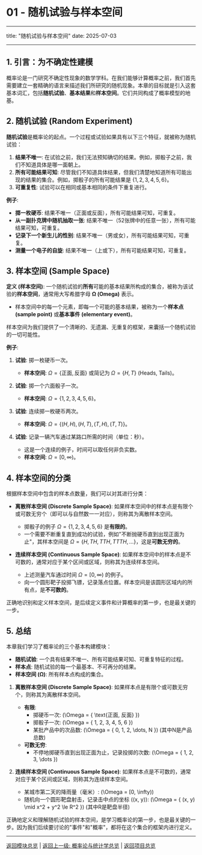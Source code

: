 # 01 - 随机试验与样本空间

---

title: "随机试验与样本空间"
date: 2025-07-03

---

## 1. 引言：为不确定性建模

概率论是一门研究不确定性现象的数学学科。在我们能够计算概率之前，我们首先需要建立一套精确的语言来描述我们所研究的随机现象。本章的目标就是引入这套基本词汇，包括**随机试验**、**基本结果**和**样本空间**。它们共同构成了概率模型的地基。

## 2. 随机试验 (Random Experiment)

**随机试验**是概率论的起点。一个过程或试验如果具有以下三个特征，就被称为随机试验：

1. **结果不唯一**: 在试验之前，我们无法预知确切的结果。例如，掷骰子之前，我们不知道具体是哪一面朝上。
2. **所有可能结果可知**: 尽管我们不知道具体结果，但我们清楚地知道所有可能出现的结果的集合。例如，掷骰子的所有可能结果是 $\{1, 2, 3, 4, 5, 6\}$。
3. **可重复性**: 试验可以在相同或基本相同的条件下重复进行。

**例子**:

- **掷一枚硬币**: 结果不唯一（正面或反面），所有可能结果可知，可重复。
- **从一副扑克牌中随机抽取一张**: 结果不唯一（52张牌中的任意一张），所有可能结果可知，可重复。
- **记录下一个新生儿的性别**: 结果不唯一（男或女），所有可能结果可知，可重复。
- **测量一个电子的自旋**: 结果不唯一（上或下），所有可能结果可知，可重复。

## 3. 样本空间 (Sample Space)

**定义 (样本空间)**:
一个随机试验的**所有**可能的基本结果所构成的集合，被称为该试验的**样本空间**，通常用大写希腊字母 **Ω (Omega)** 表示。

- 样本空间中的每一个元素，即每一个可能的基本结果，被称为一个**样本点 (sample point)** 或**基本事件 (elementary event)**。

样本空间为我们提供了一个清晰的、无遗漏、无重复的框架，来囊括一个随机试验的一切可能性。

**例子**:

1. **试验**: 掷一枚硬币一次。
    - **样本空间**: $\Omega = \{ \text{正面}, \text{反面} \}$ 或简记为 $\Omega = \{ H, T \}$ (Heads, Tails)。

2. **试验**: 掷一个六面骰子一次。
    - **样本空间**: $\Omega = \{ 1, 2, 3, 4, 5, 6 \}$。

3. **试验**: 连续掷一枚硬币两次。
    - **样本空间**: $\Omega = \{ (H, H), (H, T), (T, H), (T, T) \}$。

4. **试验**: 记录一辆汽车通过某路口所需的时间（单位：秒）。
    - 这是一个连续的例子，时间可以取任何非负实数。
    - **样本空间**: $\Omega = [0, \infty)$。

## 4. 样本空间的分类

根据样本空间中包含的样本点数量，我们可以对其进行分类：

- **离散样本空间 (Discrete Sample Space)**: 如果样本空间中的样本点是有限个或可数无穷个（即可以与自然数一一对应），则称其为离散样本空间。
  - 掷骰子的例子 $\Omega = \{1, 2, 3, 4, 5, 6\}$ 是**有限的**。
  - 一个需要不断重复直到成功的试验，例如"不断抛硬币直到出现正面为止"，其样本空间是 $\Omega = \{H, TH, TTH, TTTH, \dots\}$，这是**可数无穷的**。

- **连续样本空间 (Continuous Sample Space)**: 如果样本空间中的样本点是不可数的，通常对应于某个区间或区域，则称其为连续样本空间。
  - 上述测量汽车通过时间 $\Omega = [0, \infty)$ 的例子。
  - 向一个圆形靶子投掷飞镖，记录落点位置。样本空间是该圆形区域内的所有点，是**不可数的**。

正确地识别和定义样本空间，是后续定义事件和计算概率的第一步，也是最关键的一步。

## 5. 总结

本章我们学习了概率论的三个基本构建模块：

- **随机试验**: 一个具有结果不唯一、所有可能结果可知、可重复特征的过程。
- **样本点**: 随机试验的每一个最基本、不可再分的结果。
- **样本空间 (Ω)**: 所有样本点构成的集合。

1. **离散样本空间 (Discrete Sample Space)**: 如果样本点是有限个或可数无穷个，则称其为离散样本空间。
    - **有限**:
        - 掷硬币一次: \(\Omega = \{ \text{正面, 反面} \}\)
        - 掷骰子一次: \(\Omega = \{ 1, 2, 3, 4, 5, 6 \}\)
        - 某批产品中的次品数: \(\Omega = \{ 0, 1, 2, \dots, N \}\) (其中N是产品总数)
    - **可数无穷**:
        - 不停地掷硬币直到出现正面为止，记录投掷的次数: \(\Omega = \{ 1, 2, 3, \dots \}\)

2. **连续样本空间 (Continuous Sample Space)**: 如果样本点是不可数的，通常对应于某个区间或区域，则称其为连续样本空间。
    - 某城市第二天的降雨量（毫米）: \(\Omega = [0, \infty)\)
    - 随机向一个圆形靶盘射击，记录击中点的坐标 \((x, y)\): \(\Omega = \{ (x, y) \mid x^2 + y^2 \le R^2 \}\) (其中R是靶盘半径)

正确地定义和理解随机试验的样本空间，是学习概率论的第一步，也是最关键的一步。因为我们后续要讨论的"事件"和"概率"，都将在这个集合的框架内进行定义。

---
[返回模块总览](./00-模块总览.md) | [返回上一级: 概率论与统计学总览](../00-概率论与统计学总览.md) | [返回项目总览](../../09-项目总览/00-项目总览.md)
